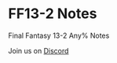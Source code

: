 # FF13-2 Notes
 Final Fantasy 13-2 Any% Notes

Join us on [Discord](https://discord.gg/0ysmzR388Af6Ci0v)